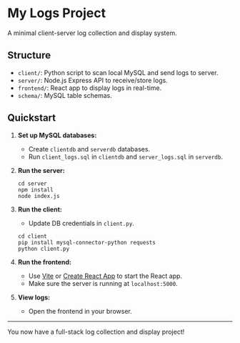 # My Logs Project

A minimal client-server log collection and display system.

## Structure

- `client/`: Python script to scan local MySQL and send logs to server.
- `server/`: Node.js Express API to receive/store logs.
- `frontend/`: React app to display logs in real-time.
- `schema/`: MySQL table schemas.

## Quickstart

1. **Set up MySQL databases:**

   - Create `clientdb` and `serverdb` databases.
   - Run `client_logs.sql` in `clientdb` and `server_logs.sql` in `serverdb`.

2. **Run the server:**
   ```
   cd server
   npm install
   node index.js
   ```

3. **Run the client:**
   - Update DB credentials in `client.py`.
   ```
   cd client
   pip install mysql-connector-python requests
   python client.py
   ```

4. **Run the frontend:**
   - Use [Vite](https://vitejs.dev/) or [Create React App](https://create-react-app.dev/) to start the React app.
   - Make sure the server is running at `localhost:5000`.

5. **View logs:**
   - Open the frontend in your browser.

---

You now have a full-stack log collection and display project!